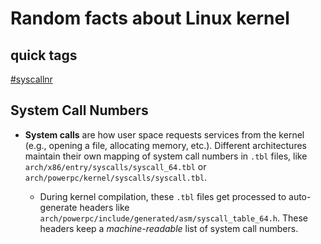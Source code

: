 # Random facts about Linux kernel

## quick tags
[#syscallnr](#system-call-numbers)

## System Call Numbers
- **System calls** are how user space requests services from the kernel (e.g., opening a file, 
  allocating memory, etc.). Different architectures maintain their own mapping of system call 
  numbers in `.tbl` files, like `arch/x86/entry/syscalls/syscall_64.tbl` or 
  `arch/powerpc/kernel/syscalls/syscall.tbl`.

  - During kernel compilation, these `.tbl` files get processed to auto-generate headers like 
    `arch/powerpc/include/generated/asm/syscall_table_64.h`. These headers keep a *machine-readable* 
    list of system call numbers.

